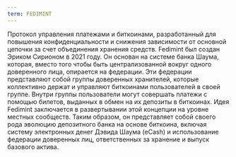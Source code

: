 ```yaml
---
term: FEDIMINT
---
```


Протокол управления платежами и биткоинами, разработанный для повышения конфиденциальности и снижения зависимости от основной цепочки за счет объединения хранения средств. Fedimint был создан Эриком Сирионом в 2021 году. Он основан на системе банка Шаума, которая, вместо того чтобы быть централизованной вокруг одного доверенного лица, опирается на федерации. Эти федерации представляют собой группы доверенных хранителей, которые коллективно держат и управляют биткоинами пользователей в своей группе. Внутри группы пользователи могут совершать платежи с помощью билетов, выданных в обмен на их депозиты в биткоинах. Идея Fedimint заключается в развертывании этой концепции на уровне местных сообществ. Таким образом, он представляет собой своего рода эволюцию депозитного банка на основе биткоина, включая систему электронных денег Дэвида Шаума (eCash) и использование федерации доверенных лиц, ответственных за хранение и выпуск базового актива.
